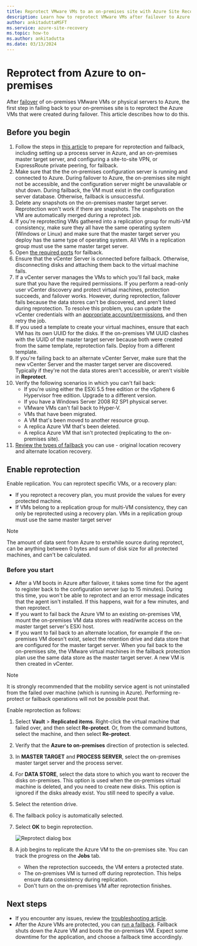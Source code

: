 ```yaml
---
title: Reprotect VMware VMs to an on-premises site with Azure Site Recovery
description: Learn how to reprotect VMware VMs after failover to Azure with Azure Site Recovery.
author: ankitaduttaMSFT
ms.service: azure-site-recovery
ms.topic: how-to
ms.author: ankitadutta
ms.date: 03/13/2024
---
```


# Reprotect from Azure to on-premises

After [failover](site-recovery-failover.md) of on-premises VMware VMs or physical servers to Azure, the first step in failing back to your on-premises site is to reprotect the Azure VMs that were created during failover. This article describes how to do this. 

## Before you begin

1. Follow the steps in [this article](vmware-azure-prepare-failback.md) to prepare for reprotection and failback, including setting up a process server in Azure, and an on-premises master target server, and configuring a site-to-site VPN, or ExpressRoute private peering, for failback.
2. Make sure that the the on-premises configuration server is running and connected to Azure. During failover to Azure, the on-premises site might not be accessible, and the configuration server might be unavailable or shut down. During failback, the VM must exist in the configuration server database. Otherwise, failback is unsuccessful.
3. Delete any snapshots on the on-premises master target server. Reprotection won't work if there are snapshots.  The snapshots on the VM are automatically merged during a reprotect job.
4. If you're reprotecting VMs gathered into a replication group for multi-VM consistency, make sure they all have the same operating system (Windows or Linux) and make sure that the master target server you deploy has the same type of operating system. All VMs in a replication group must use the same master target server.
5. Open [the required ports](vmware-azure-prepare-failback.md#ports-for-reprotectionfailback) for failback.
6. Ensure that the vCenter Server is connected before failback. Otherwise, disconnecting disks and attaching them back to the virtual machine fails.
7. If a vCenter server manages the VMs to which you'll fail back, make sure that you have the required permissions. If you perform a read-only user vCenter discovery and protect virtual machines, protection succeeds, and failover works. However, during reprotection, failover fails because the data stores can't be discovered, and aren't listed during reprotection. To resolve this problem, you can update the vCenter credentials with an [appropriate account/permissions](vmware-azure-tutorial-prepare-on-premises.md#prepare-an-account-for-automatic-discovery), and then retry the job. 
8. If you used a template to create your virtual machines, ensure that each VM has its own UUID for the disks. If the on-premises VM UUID clashes with the UUID of the master target server because both were created from the same template, reprotection fails. Deploy from a different template.
9. If you're failing back to an alternate vCenter Server, make sure that the new vCenter Server and the master target server are discovered. Typically if they're not the data stores aren't accessible, or aren't visible in **Reprotect**.
10. Verify the following scenarios in which you can't fail back:
    - If you're using either the ESXi 5.5 free edition or the vSphere 6 Hypervisor free edition. Upgrade to a different version.
    - If you have a Windows Server 2008 R2 SP1 physical server.
    - VMware VMs can't fail back to Hyper-V.
    - VMs that have been migrated.
    - A VM that's been moved to another resource group.
    - A replica Azure VM that's been deleted.
    - A replica Azure VM that isn't protected (replicating to the on-premises site).
10. [Review the types of failback](concepts-types-of-failback.md) you can use - original location recovery and alternate location recovery.


## Enable reprotection

Enable replication. You can reprotect specific VMs, or a recovery plan:

- If you reprotect a recovery plan, you must provide the values for every protected machine.
- If VMs belong to a replication group for multi-VM consistency, they can only be reprotected using a recovery plan. VMs in a replication group must use the same master target server

>[!NOTE]
>The amount of data sent from Azure to erstwhile source during reprotect, can be anything between 0 bytes and sum of disk size for all protected machines, and can't be calculated.

### Before you start

- After a VM boots in Azure after failover, it takes some time for the agent to register back to the configuration server (up to 15 minutes). During this time, you won't be able to reprotect and an error message indicates that the agent isn't installed. If this happens, wait for a few minutes, and then reprotect.
- If you want to fail back the Azure VM to an existing on-premises VM, mount the on-premises VM data stores with read/write access on the master target server's ESXi host.
- If you want to fail back to an alternate location, for example if the on-premises VM doesn't exist, select the retention drive and data store that are configured for the master target server. When you fail back to the on-premises site, the VMware virtual machines in the failback protection plan use the same data store as the master target server. A new VM is then created in vCenter.

> [!NOTE]
> It is strongly recommended that the mobility service agent is not uninstalled from the failed over machine (which is running in Azure). Performing re-protect or failback operations will not be possible post that.  

Enable reprotection as follows:

1. Select **Vault** > **Replicated items**. Right-click the virtual machine that failed over, and then select **Re-protect**. Or, from the command buttons, select the machine, and then select **Re-protect**.
2. Verify that the **Azure to on-premises** direction of protection is selected.
3. In **MASTER TARGET** and **PROCESS SERVER**, select the on-premises master target server and the process server.  
4. For **DATA STORE**, select the data store to which you want to recover the disks on-premises. This option is used when the on-premises virtual machine is deleted, and you need to create new disks. This option is ignored if the disks already exist. You still need to specify a value.
5. Select the retention drive.
6. The failback policy is automatically selected.
7. Select **OK** to begin reprotection.

    ![Reprotect dialog box](./media/vmware-azure-reprotect/reprotectinputs.png)
    
8. A job begins to replicate the Azure VM to the on-premises site. You can track the progress on the **Jobs** tab.
    - When the reprotection succeeds, the VM enters a protected state.
    - The on-premises VM is turned off during reprotection. This helps ensure data consistency during replication.
    - Don't turn on the on-premises VM after reprotection finishes.
   

## Next steps

- If you encounter any issues, review the [troubleshooting article](vmware-azure-troubleshoot-failback-reprotect.md).
- After the Azure VMs are protected, you can [run a failback](vmware-azure-failback.md). Failback shuts down the Azure VM and boots the on-premises VM. Expect some downtime for the application, and choose a failback time accordingly.


